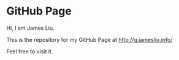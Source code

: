 GitHub Page
====================

Hi, I am James Liu.

This is the repository for my GitHub Page at http://g.jamesliu.info/

Feel free to visit it.
